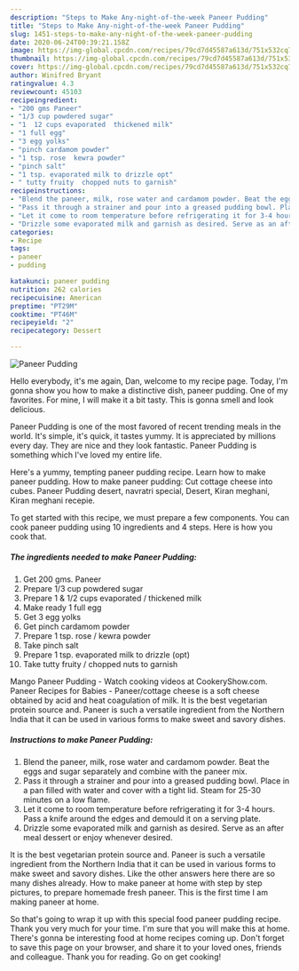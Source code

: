 ```yaml
---
description: "Steps to Make Any-night-of-the-week Paneer Pudding"
title: "Steps to Make Any-night-of-the-week Paneer Pudding"
slug: 1451-steps-to-make-any-night-of-the-week-paneer-pudding
date: 2020-06-24T00:39:21.158Z
image: https://img-global.cpcdn.com/recipes/79cd7d45587a613d/751x532cq70/paneer-pudding-recipe-main-photo.jpg
thumbnail: https://img-global.cpcdn.com/recipes/79cd7d45587a613d/751x532cq70/paneer-pudding-recipe-main-photo.jpg
cover: https://img-global.cpcdn.com/recipes/79cd7d45587a613d/751x532cq70/paneer-pudding-recipe-main-photo.jpg
author: Winifred Bryant
ratingvalue: 4.3
reviewcount: 45103
recipeingredient:
- "200 gms Paneer"
- "1/3 cup powdered sugar"
- "1  12 cups evaporated  thickened milk"
- "1 full egg"
- "3 egg yolks"
- "pinch cardamom powder"
- "1 tsp. rose  kewra powder"
- "pinch salt"
- "1 tsp. evaporated milk to drizzle opt"
- " tutty fruity  chopped nuts to garnish"
recipeinstructions:
- "Blend the paneer, milk, rose water and cardamom powder. Beat the eggs and sugar separately and combine with the paneer mix."
- "Pass it through a strainer and pour into a greased pudding bowl. Place in a pan filled with water and cover with a tight lid. Steam for 25-30 minutes on a low flame."
- "Let it come to room temperature before refrigerating it for 3-4 hours. Pass a knife around the edges and demould it on a serving plate."
- "Drizzle some evaporated milk and garnish as desired. Serve as an after meal dessert or enjoy whenever desired."
categories:
- Recipe
tags:
- paneer
- pudding

katakunci: paneer pudding 
nutrition: 262 calories
recipecuisine: American
preptime: "PT29M"
cooktime: "PT46M"
recipeyield: "2"
recipecategory: Dessert

---
```



![Paneer Pudding](https://img-global.cpcdn.com/recipes/79cd7d45587a613d/751x532cq70/paneer-pudding-recipe-main-photo.jpg)

Hello everybody, it's me again, Dan, welcome to my recipe page. Today, I'm gonna show you how to make a distinctive dish, paneer pudding. One of my favorites. For mine, I will make it a bit tasty. This is gonna smell and look delicious.

Paneer Pudding is one of the most favored of recent trending meals in the world. It's simple, it's quick, it tastes yummy. It is appreciated by millions every day. They are nice and they look fantastic. Paneer Pudding is something which I've loved my entire life.

Here&#39;s a yummy, tempting paneer pudding recipe. Learn how to make paneer pudding. How to make paneer pudding: Cut cottage cheese into cubes. Paneer Pudding desert, navratri special, Desert, Kiran meghani, Kiran meghani recepie.


To get started with this recipe, we must prepare a few components. You can cook paneer pudding using 10 ingredients and 4 steps. Here is how you cook that.

<!--inarticleads1-->

##### The ingredients needed to make Paneer Pudding:

1. Get 200 gms. Paneer
1. Prepare 1/3 cup powdered sugar
1. Prepare 1 &amp; 1/2 cups evaporated / thickened milk
1. Make ready 1 full egg
1. Get 3 egg yolks
1. Get pinch cardamom powder
1. Prepare 1 tsp. rose / kewra powder
1. Take pinch salt
1. Prepare 1 tsp. evaporated milk to drizzle (opt)
1. Take  tutty fruity / chopped nuts to garnish


Mango Paneer Pudding - Watch cooking videos at CookeryShow.com. Paneer Recipes for Babies - Paneer/cottage cheese is a soft cheese obtained by acid and heat coagulation of milk. It is the best vegetarian protein source and. Paneer is such a versatile ingredient from the Northern India that it can be used in various forms to make sweet and savory dishes. 

<!--inarticleads2-->

##### Instructions to make Paneer Pudding:

1. Blend the paneer, milk, rose water and cardamom powder. Beat the eggs and sugar separately and combine with the paneer mix.
1. Pass it through a strainer and pour into a greased pudding bowl. Place in a pan filled with water and cover with a tight lid. Steam for 25-30 minutes on a low flame.
1. Let it come to room temperature before refrigerating it for 3-4 hours. Pass a knife around the edges and demould it on a serving plate.
1. Drizzle some evaporated milk and garnish as desired. Serve as an after meal dessert or enjoy whenever desired.


It is the best vegetarian protein source and. Paneer is such a versatile ingredient from the Northern India that it can be used in various forms to make sweet and savory dishes. Like the other answers here there are so many dishes already. How to make paneer at home with step by step pictures, to prepare homemade fresh paneer. This is the first time I am making paneer at home. 

So that's going to wrap it up with this special food paneer pudding recipe. Thank you very much for your time. I'm sure that you will make this at home. There's gonna be interesting food at home recipes coming up. Don't forget to save this page on your browser, and share it to your loved ones, friends and colleague. Thank you for reading. Go on get cooking!
